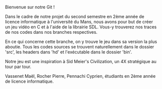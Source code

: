 Bienvenue sur notre Git !

Dans le cadre de notre projet du second semestre en 2ème année de licence informatique à l'université du Mans, nous avons pour but de créer un jeu vidéo en C et à l'aide de la librairie SDL. Vous-y trouverez nos traces de nos codes dans nos branches respectives.

En ce qui concerne cette branche, on y trouve le jeu dans sa version la plus aboutie. Tous les codes sources se trouvent naturellement dans le dossier 'src', les headers dans 'hd' et l'exécutable dans le dossier 'bin'.

Notre jeu est une inspiration à Sid Meier's Civilization, un 4X stratégique au tour par tour.

Vassenet Maël, Rocher Pierre, Pennachi Cyprien, étudiants en 2ème année de licence informatique.
